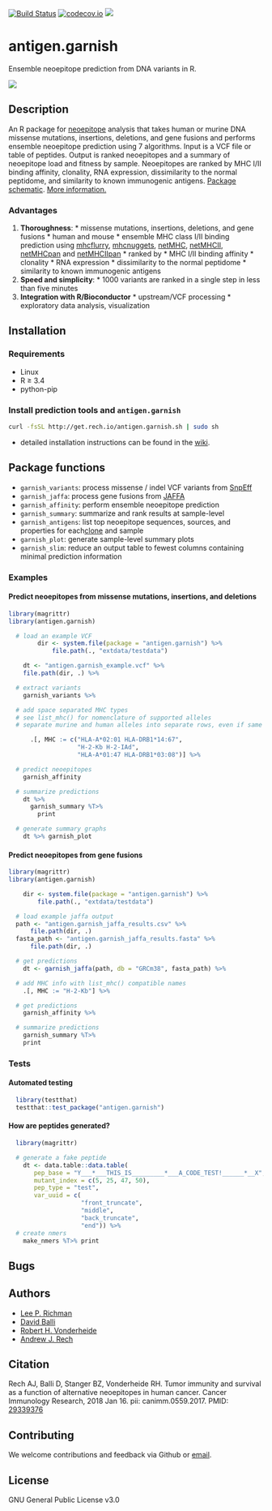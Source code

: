 [![Build Status](http://get.rech.io/build.passing.svg)](http://18.194.224.158:8080/job/antigen.garnish/lastBuild/consoleFull) [![codecov.io](https://codecov.io/github/andrewrech/antigen.garnish/coverage.svg?branch=master)](https://codecov.io/github/andrewrech/antigen.garnish?branch=master) ![](https://img.shields.io/badge/version-0.0.6-blue.svg)

# antigen.garnish

Ensemble neoepitope prediction from DNA variants in R.

![](http://get.rech.io/antigen.garnish_flowchart.svg)

## Description

An R package for [neoepitope](http://science.sciencemag.org/content/348/6230/69) analysis that takes human or murine DNA missense mutations, insertions, deletions, and gene fusions and performs ensemble neoepitope prediction using 7 algorithms. Input is a VCF file or table of peptides. Output is ranked neoepitopes and a summary of neoepitope load and fitness by sample. Neoepitopes are ranked by MHC I/II binding affinity, clonality, RNA expression, dissimilarity to the normal peptidome, and similarity to known immunogenic antigens. [Package schematic](https://github.com/andrewrech/antigen.garnish/wiki/Package-schematic). [More information.](http://antigen-garnish-presentation.s3-website-us-east-1.amazonaws.com)

### Advantages

1. **Thoroughness**:
		* missense mutations, insertions, deletions, and gene fusions
		* human and mouse
		* ensemble MHC class I/II binding prediction using [mhcflurry](https://github.com/hammerlab/mhcflurry), [mhcnuggets](https://github.com/KarchinLab/mhcnuggets), [netMHC](http://www.cbs.dtu.dk/services/NetMHC/), [netMHCII](http://www.cbs.dtu.dk/services/NetMHCII/), [netMHCpan](http://www.cbs.dtu.dk/services/NetMHCpan/) and [netMHCIIpan](http://www.cbs.dtu.dk/services/NetMHCIIpan/i)
		* ranked by
			 * MHC I/II binding affinity
			 * clonality
			 * RNA expression
			 * dissimilarity to the normal peptidome
			 * similarity to known immunogenic antigens
1. **Speed and simplicity**:
		* 1000 variants are ranked in a single step in less than five minutes
1. **Integration with R/Bioconductor**
		* upstream/VCF processing
		* exploratory data analysis, visualization

## Installation

### Requirements

- Linux
- R &ge; 3.4
- python-pip

### Install prediction tools and `antigen.garnish`

```sh
curl -fsSL http://get.rech.io/antigen.garnish.sh | sudo sh
```

- detailed installation instructions can be found in the [wiki](https://github.com/andrewrech/antigen.garnish/wiki).

## Package functions

- `garnish_variants`: process missense / indel VCF variants from [SnpEff](http://snpeff.sourceforge.net/)
- `garnish_jaffa`: process gene fusions from [JAFFA](https://github.com/Oshlack/JAFFA)
- `garnish_affinity`: perform ensemble neoepitope prediction
- `garnish_summary`: summarize and rank results at sample-level
- `garnish_antigens`: list top neoepitope sequences, sources, and properties for each[clone](https://github.com/lima1/PureCN) and sample
- `garnish_plot`: generate sample-level summary plots
- `garnish_slim`: reduce an output table to fewest columns containing minimal prediction information

### Examples

#### Predict neoepitopes from missense mutations, insertions, and deletions

```r
library(magrittr)
library(antigen.garnish)

  # load an example VCF
		dir <- system.file(package = "antigen.garnish") %>%
			file.path(., "extdata/testdata")

    dt <- "antigen.garnish_example.vcf" %>%
    file.path(dir, .) %>%

  # extract variants
    garnish_variants %>%

  # add space separated MHC types
  # see list_mhc() for nomenclature of supported alleles
  # separate murine and human alleles into separate rows, even if same sample_id.

      .[, MHC := c("HLA-A*02:01 HLA-DRB1*14:67",
                   "H-2-Kb H-2-IAd",
                   "HLA-A*01:47 HLA-DRB1*03:08")] %>%

  # predict neoepitopes
    garnish_affinity

  # summarize predictions
    dt %>%
      garnish_summary %T>%
        print

  # generate summary graphs
    dt %>% garnish_plot
```

#### Predict neoepitopes from gene fusions

```r
library(magrittr)
library(antigen.garnish)

	dir <- system.file(package = "antigen.garnish") %>%
		file.path(., "extdata/testdata")

  # load example jaffa output
  path <- "antigen.garnish_jaffa_results.csv" %>%
      file.path(dir, .)
  fasta_path <- "antigen.garnish_jaffa_results.fasta" %>%
      file.path(dir, .)

  # get predictions
    dt <- garnish_jaffa(path, db = "GRCm38", fasta_path) %>%

  # add MHC info with list_mhc() compatible names
    .[, MHC := "H-2-Kb"] %>%

  # get predictions
    garnish_affinity %>%

  # summarize predictions
    garnish_summary %T>%
    print
```

### Tests

#### Automated testing

```r
  library(testthat)
  testthat::test_package("antigen.garnish")

```

#### How are peptides generated?

```r
  library(magrittr)

  # generate a fake peptide
    dt <- data.table::data.table(
       pep_base = "Y___*___THIS_IS_________*___A_CODE_TEST!______*__X",
       mutant_index = c(5, 25, 47, 50),
       pep_type = "test",
       var_uuid = c(
                    "front_truncate",
                    "middle",
                    "back_truncate",
                    "end")) %>%
  # create nmers
    make_nmers %T>% print
```

## Bugs

## Authors

- [Lee P. Richman](http://www.med.upenn.edu/apps/faculty/index.php/g275/p1073)
- [David Balli](https://www.linkedin.com/in/davidballi1)
- [Robert H. Vonderheide](https://www.med.upenn.edu/apps/faculty/index.php/g20000320/p1073)
- [Andrew J. Rech](https://rech.io)

## Citation

Rech AJ, Balli D, Stanger BZ, Vonderheide RH. Tumor immunity and survival as a function of alternative neoepitopes in human cancer. Cancer Immunology Research, 2018 Jan 16. pii: canimm.0559.2017. PMID: [29339376](https://www.ncbi.nlm.nih.gov/pubmed/29339376)

## Contributing

We welcome contributions and feedback via Github or [email](mailto:rech@rech.io).

## License

GNU General Public License v3.0
